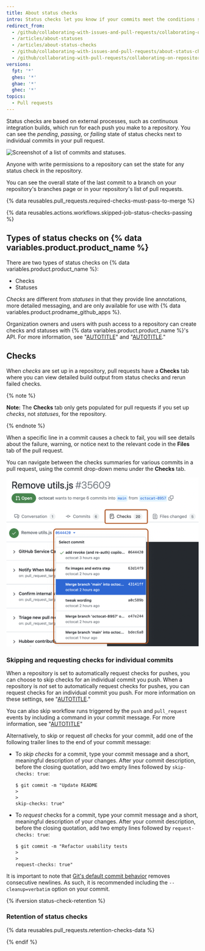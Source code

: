 ```yaml
---
title: About status checks
intro: Status checks let you know if your commits meet the conditions set for the repository you're contributing to.
redirect_from:
  - /github/collaborating-with-issues-and-pull-requests/collaborating-on-repositories-with-code-quality-features/about-status-checks
  - /articles/about-statuses
  - /articles/about-status-checks
  - /github/collaborating-with-issues-and-pull-requests/about-status-checks
  - /github/collaborating-with-pull-requests/collaborating-on-repositories-with-code-quality-features/about-status-checks
versions:
  fpt: '*'
  ghes: '*'
  ghae: '*'
  ghec: '*'
topics:
  - Pull requests
---
```

Status checks are based on external processes, such as continuous integration builds, which run for each push you make to a repository. You can see the _pending_, _passing_, or _failing_ state of status checks next to individual commits in your pull request.

![Screenshot of a list of commits and statuses.](/assets/images/help/pull_requests/commit-list-statuses.png)

Anyone with write permissions to a repository can set the state for any status check in the repository.

You can see the overall state of the last commit to a branch on your repository's branches page or in your repository's list of pull requests.

{% data reusables.pull_requests.required-checks-must-pass-to-merge %}

{% data reusables.actions.workflows.skipped-job-status-checks-passing %}

## Types of status checks on {% data variables.product.product_name %}

There are two types of status checks on {% data variables.product.product_name %}:

- Checks
- Statuses

_Checks_ are different from _statuses_ in that they provide line annotations, more detailed messaging, and are only available for use with {% data variables.product.prodname_github_apps %}.

Organization owners and users with push access to a repository can create checks and statuses with {% data variables.product.product_name %}'s API. For more information, see "[AUTOTITLE](/rest/checks)" and "[AUTOTITLE](/rest/commits#commit-statuses)."

## Checks

When _checks_ are set up in a repository, pull requests have a **Checks** tab where you can view detailed build output from status checks and rerun failed checks.

{% note %}

**Note:** The **Checks** tab only gets populated for pull requests if you set up _checks_, not _statuses_, for the repository.

{% endnote %}

When a specific line in a commit causes a check to fail, you will see details about the failure, warning, or notice next to the relevant code in the **Files** tab of the pull request.

You can navigate between the checks summaries for various commits in a pull request, using the commit drop-down menu under the **Checks** tab.

![Screenshot of the "Checks" tab of a pull request. The "Checks" tab and the dropdown menu to select a commit are both outlined in dark orange.](/assets/images/help/pull_requests/checks-summary-for-various-commits.png)

### Skipping and requesting checks for individual commits

When a repository is set to automatically request checks for pushes, you can choose to skip checks for an individual commit you push. When a repository is _not_ set to  automatically request checks for pushes, you can request checks for an individual commit you push. For more information on these settings, see "[AUTOTITLE](/rest/checks#update-repository-preferences-for-check-suites)."

You can also skip workflow runs triggered by the `push` and `pull_request` events by including a command in your commit message. For more information, see "[AUTOTITLE](/actions/managing-workflow-runs/skipping-workflow-runs)"

Alternatively, to skip or request _all_ checks for your commit, add one of the following trailer lines to the end of your commit message:

- To _skip checks_ for a commit, type your commit message and a short, meaningful description of your changes. After your commit description, before the closing quotation, add two empty lines followed by `skip-checks: true`:

  ```shell
  $ git commit -m "Update README
  >
  >
  skip-checks: true"
  ```

- To _request_ checks for a commit, type your commit message and a short, meaningful description of your changes. After your commit description, before the closing quotation, add two empty lines followed by `request-checks: true`:

  ```shell
  $ git commit -m "Refactor usability tests
  >
  >
  request-checks: true"
  ```

It is important to note that [Git's default commit behavior](https://git-scm.com/docs/git-commit#Documentation/git-commit.txt---cleanupltmodegt) removes consecutive newlines. As such, it is recommended including the `--cleanup=verbatim` option on your commit.

{% ifversion status-check-retention %}

### Retention of status checks

{% data reusables.pull_requests.retention-checks-data %}

{% endif %}
